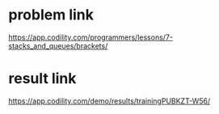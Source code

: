 problem link
=========
<https://app.codility.com/programmers/lessons/7-stacks_and_queues/brackets/>

result link
=======
<https://app.codility.com/demo/results/trainingPUBKZT-W56/>